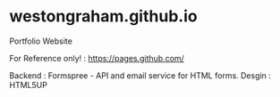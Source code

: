 # westongraham.github.io
Portfolio Website

For Reference only! : https://pages.github.com/

Backend : Formspree - API and email service for HTML forms.
Desgin : HTML5UP
